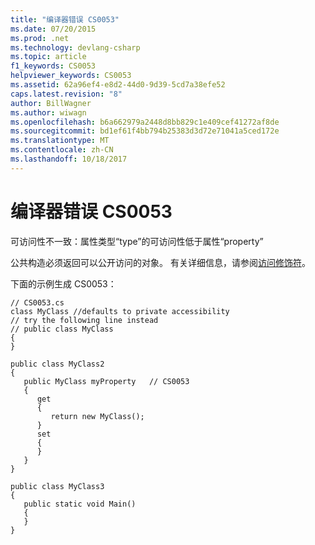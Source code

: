 ```yaml
---
title: "编译器错误 CS0053"
ms.date: 07/20/2015
ms.prod: .net
ms.technology: devlang-csharp
ms.topic: article
f1_keywords: CS0053
helpviewer_keywords: CS0053
ms.assetid: 62a96ef4-e8d2-44d0-9d39-5cd7a38efe52
caps.latest.revision: "8"
author: BillWagner
ms.author: wiwagn
ms.openlocfilehash: b6a662979a2448d8bb829c1e409cef41272af8de
ms.sourcegitcommit: bd1ef61f4bb794b25383d3d72e71041a5ced172e
ms.translationtype: MT
ms.contentlocale: zh-CN
ms.lasthandoff: 10/18/2017
---
```

# <a name="compiler-error-cs0053"></a>编译器错误 CS0053
可访问性不一致：属性类型“type”的可访问性低于属性“property”  
  
 公共构造必须返回可以公开访问的对象。 有关详细信息，请参阅[访问修饰符](../../csharp/programming-guide/classes-and-structs/access-modifiers.md)。  
  
 下面的示例生成 CS0053：  
  
```  
// CS0053.cs  
class MyClass //defaults to private accessibility  
// try the following line instead  
// public class MyClass  
{  
}  
  
public class MyClass2  
{  
   public MyClass myProperty   // CS0053  
   {  
      get  
      {  
         return new MyClass();  
      }  
      set  
      {  
      }  
   }  
}  
  
public class MyClass3  
{  
   public static void Main()  
   {  
   }  
}  
```
